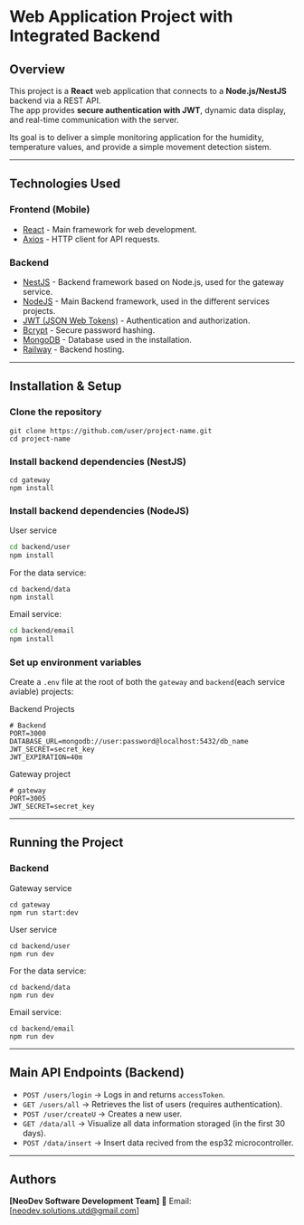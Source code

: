 # Web Application Project with Integrated Backend

## Overview
This project is a **React** web application that connects to a **Node.js/NestJS** backend via a REST API.  
The app provides **secure authentication with JWT**, dynamic data display, and real-time communication with the server.  

Its goal is to deliver a simple monitoring application for the humidity, temperature values, and provide a simple movement detection sistem.

---

## Technologies Used

### **Frontend (Mobile)**
- [React](https://es.react.dev/) - Main framework for web development.
- [Axios](https://axios-http.com/) - HTTP client for API requests.

### **Backend**
- [NestJS](https://nestjs.com/) - Backend framework based on Node.js, used for the gateway service.
- [NodeJS](https://nodejs.org/es) - Main Backend framework, used in the different services projects.
- [JWT (JSON Web Tokens)](https://jwt.io/) - Authentication and authorization.
- [Bcrypt](https://github.com/kelektiv/node.bcrypt.js) - Secure password hashing.
- [MongoDB](https://www.mongodb.com/) - Database used in the installation.
- [Railway](https://railway.app/) - Backend hosting.

---

## Installation & Setup

### **Clone the repository**
```
git clone https://github.com/user/project-name.git
cd project-name
```

### **Install backend dependencies (NestJS)**

```
cd gateway
npm install
```

### **Install backend dependencies (NodeJS)**

User service
```bash
cd backend/user
npm install
```

For the data service:
```
cd backend/data
npm install
```

Email service:
```bash
cd backend/email
npm install
```
### **Set up environment variables**

Create a `.env` file at the root of both the `gateway` and `backend`(each service aviable) projects:

Backend Projects
```
# Backend
PORT=3000
DATABASE_URL=mongodb://user:password@localhost:5432/db_name
JWT_SECRET=secret_key
JWT_EXPIRATION=40m

```
Gateway project
```
# gateway
PORT=3005
JWT_SECRET=secret_key

```

---

## Running the Project

### **Backend**

Gateway service
```
cd gateway
npm run start:dev
```

User service
```
cd backend/user
npm run dev
```

For the data service:
```
cd backend/data
npm run dev
```

Email service:
```
cd backend/email
npm run dev
```
---

## Main API Endpoints (Backend)

* `POST /users/login` → Logs in and returns `accessToken`.
* `GET /users/all` → Retrieves the list of users (requires authentication).
* `POST /user/createU` → Creates a new user.
* `GET /data/all` → Visualize all data information storaged (in the first 30 days).
* `POST /data/insert` → Insert data recived from the esp32 microcontroller.
---

## Authors

**\[NeoDev Software Development Team]**
📧 Email: \[[neodev.solutions.utd@gmail.com](mailto:neodev.solutions.utd@gmail.com)]

